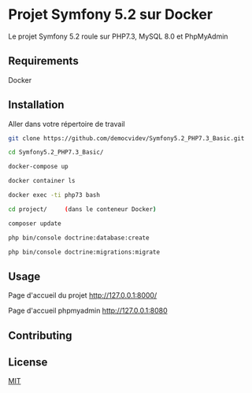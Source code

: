 # Projet Symfony 5.2 sur Docker

Le projet Symfony 5.2 roule sur PHP7.3, MySQL 8.0 et PhpMyAdmin

## Requirements

Docker

## Installation
Aller dans votre répertoire de travail

```bash
git clone https://github.com/democvidev/Symfony5.2_PHP7.3_Basic.git

cd Symfony5.2_PHP7.3_Basic/

docker-compose up

docker container ls 

docker exec -ti php73 bash

cd project/     (dans le conteneur Docker)

composer update

php bin/console doctrine:database:create

php bin/console doctrine:migrations:migrate

```




## Usage

Page d'accueil du projet http://127.0.0.1:8000/  

Page d'accueil phpmyadmin http://127.0.0.1:8080

## Contributing


## License
[MIT](https://choosealicense.com/licenses/mit/)
